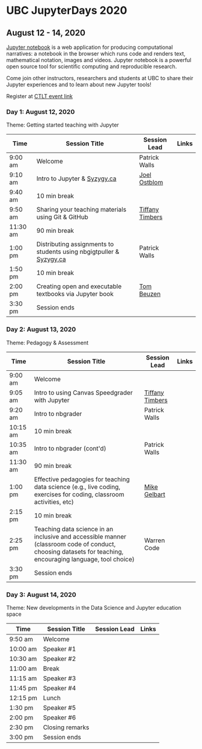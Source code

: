# UBC JupyterDays 2020

## August 12 - 14, 2020

[Jupyter notebook](https://jupyter.org) is a web application for producing computational narratives: a notebook in the browser which runs code and renders text, mathematical notation, images and videos. Jupyter notebook is a powerful open source tool for scientific computing and reproducible research.

Come join other instructors, researchers and students at UBC to share their Jupyter experiences and to learn about new Jupyter tools!

Register at [CTLT event link](#)

### Day 1: August 12, 2020
Theme: Getting started teaching with Jupyter

| Time | Session Title | Session Lead | Links |
|------|---------------|--------------|-------|
| 9:00 am | Welcome | Patrick Walls |  |
| 9:10 am | Intro to Jupyter & [Syzygy.ca](https://ubc.syzygy.ca/) | [Joel Ostblom](bios.md#joel-ostblom) | |
| 9:40 am | 10 min break | | |
| 9:50 am | Sharing your teaching materials using Git & GitHub | [Tiffany Timbers](bios.md#tiffany-timbers) | |
| 11:30 am | 90 min break | | | 
| 1:00 pm | Distributing assignments to students using nbgigtpuller & [Syzygy.ca](https://ubc.syzygy.ca/) | Patrick Walls | |
| 1:50 pm | 10 min break | | |
| 2:00 pm | Creating open and executable textbooks via Jupyter book | [Tom Beuzen](bios.md#tom-beuzen) | |
| 3:30 pm | Session ends | | |

### Day 2: August 13, 2020
Theme: Pedagogy & Assessment

| Time | Session Title | Session Lead | Links |
|------|---------------|--------------|-------|
| 9:00 am | Welcome |  |  |
| 9:05 am | Intro to using Canvas Speedgrader with Jupyter | [Tiffany Timbers](bios.md#tiffany-timbers) | |
| 9:20 am | Intro to nbgrader | Patrick Walls | |
| 10:15 am | 10 min break | | |
| 10:35 am | Intro to nbgrader (cont'd) | Patrick Walls | |
| 11:30 am | 90 min break | | | 
| 1:00 pm | Effective pedagogies for teaching data science (e.g., live coding, exercises for coding, classroom activities, etc) | [Mike Gelbart](bios.md#mike-gelbart) | |
| 2:15 pm | 10 min break | | |
| 2:25 pm | Teaching data science in an inclusive and accessible manner (classroom code of conduct, choosing datasets for teaching, encouraging language, tool choice) | Warren Code | |
| 3:30 pm | Session ends | | |

### Day 3: August 14, 2020
Theme: New developments in the Data Science and Jupyter education space

| Time | Session Title | Session Lead | Links |
|------|---------------|--------------|-------|
| 9:50 am | Welcome |  |  |
| 10:00 am | Speaker #1 |  |  |
| 10:30 am | Speaker #2 |  |  |
| 11:00 am | Break | | |
| 11:15 am | Speaker #3 |  |  |
| 11:45 pm | Speaker #4 |  |  |
| 12:15 pm | Lunch | | |
| 1:30 pm | Speaker #5 |  |  |
| 2:00 pm | Speaker #6 |  |  |
| 2:30 pm | Closing remarks | | |
| 3:00 pm | Session ends | | |
